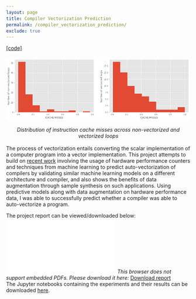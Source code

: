 ```yaml
---
layout: page
title: Compiler Vectorization Prediction
permalink: /compiler_vectorization_prediction/
exclude: true
---
```

<a href="/files/compiler_codes.zip">[code]</a>
<br><br>
![Compiler Vectorization](../files/compiler_image.jpg?raw=true)
<center> <i>Distribution of instruction cache misses across non-vectorized and vectorized loops </i></center>
<br>
The process of vectorization entails converting the scalar implementation of a computer program into a vector implementation. This project attempts to build on <a href="http://cecs.uci.edu/files/2017/05/combinepdf.pdf">recent work</a> involving the usage of hardware performance counters and techniques from machine learning to predict auto-vectorization of compilers by validating similar machine learning models on a different architecture and compiler, and also shows the benefits of data augmentation through sample synthesis on such applications. Using predictive models along with data augmentation on hardware performance data, I was able to successfully predict whether a compiler was able to auto-vectorize a program.


The project report can be viewed/downloaded below:
<object data="/files/compiler_report.pdf" type="application/pdf" width="360px" height="400px">
    <embed src="/files/compiler_report.pdf">
	<i>This browser does not support embedded PDFs. Please download it here: </i><a href="/files/compiler_report.pdf">Download report</a>
    </embed>
</object>
<br>
The Jupyter notebooks containing the experiments and their results can be downloaded <a href='/files/compiler_codes.zip'>here</a>.

<!--
You can find the source code for Jekyll at GitHub:
[jekyll][jekyll-organization] /
[jekyll](https://github.com/jekyll/jekyll)-->


[jekyll-organization]: https://github.com/jekyll
